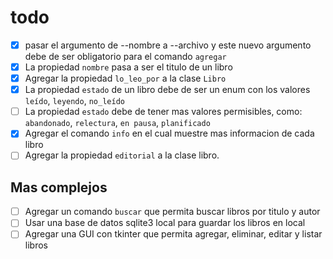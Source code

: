 # todo

- [X] pasar el argumento de --nombre a --archivo y este nuevo argumento debe de ser obligatorio para el comando `agregar`
- [X] La propiedad `nombre` pasa a ser el titulo de un libro
- [X] Agregar la propiedad `lo_leo_por` a la clase `Libro`
- [X] La propiedad `estado` de un libro debe de ser un enum con los valores `leído`, `leyendo`, `no_leído`
- [ ] La propiedad `estado` debe de tener mas valores permisibles, como: `abandonado`, `relectura`, `en pausa`, `planificado`
- [X] Agregar el comando `info` en el cual muestre mas informacion de cada libro
- [ ] Agregar la propiedad `editorial` a la clase libro.

## Mas complejos

- [ ] Agregar un comando `buscar` que permita buscar libros por titulo y autor
- [ ] Usar una base de datos sqlite3 local para guardar los libros en local
- [ ] Agregar una GUI con tkinter que permita agregar, eliminar, editar y listar libros
